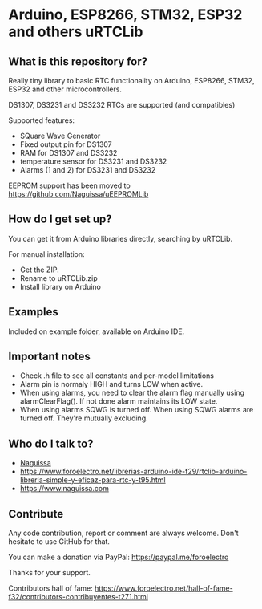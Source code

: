 # Arduino, ESP8266, STM32, ESP32 and others uRTCLib

## What is this repository for? ##

Really tiny library to basic RTC functionality on Arduino, ESP8266, STM32, ESP32 and other microcontrollers.

DS1307, DS3231 and DS3232 RTCs are supported (and compatibles)


Supported features:
* SQuare Wave Generator
* Fixed output pin for DS1307
* RAM for DS1307 and DS3232
* temperature sensor for DS3231 and DS3232
* Alarms (1 and 2) for DS3231 and DS3232

EEPROM support has been moved to https://github.com/Naguissa/uEEPROMLib



## How do I get set up? ##

You can get it from Arduino libraries directly, searching by uRTCLib.

For manual installation:

 * Get the ZIP.
 * Rename to uRTCLib.zip
 * Install library on Arduino



## Examples ##

Included on example folder, available on Arduino IDE.

## Important notes ##

 - Check .h file to see all constants and per-model limitations
 - Alarm pin is normaly HIGH and turns LOW when active.
 - When using alarms, you need to clear the alarm flag manually using alarmClearFlag(). If not done alarm maintains its LOW state.
 - When using alarms SQWG is turned off. When using SQWG alarms are turned off. They're mutually excluding.



## Who do I talk to? ##

 * [Naguissa](https://github.com/Naguissa)
 * https://www.foroelectro.net/librerias-arduino-ide-f29/rtclib-arduino-libreria-simple-y-eficaz-para-rtc-y-t95.html
 * https://www.naguissa.com



## Contribute ##

Any code contribution, report or comment are always welcome. Don't hesitate to use GitHub for that.


You can make a donation via PayPal: https://paypal.me/foroelectro


Thanks for your support.


Contributors hall of fame: https://www.foroelectro.net/hall-of-fame-f32/contributors-contribuyentes-t271.html